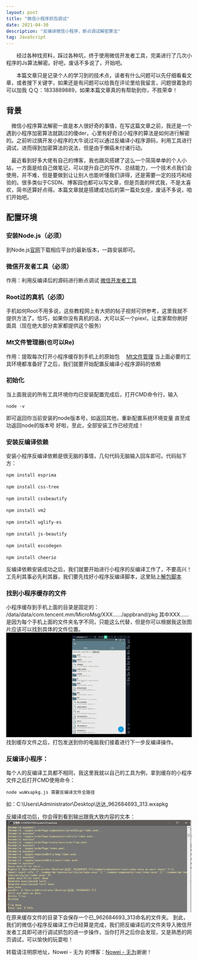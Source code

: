 ```yaml
---
layout: post
title: "微信小程序抓包调试"
date: 2021-04-30
description: "反编译微信小程序，断点调试解密算法"
tag: JavaScript
---   
```


　　经过各种找资料，踩过各种坑，终于使用微信开发者工具，完美进行了几次小程序的Js算法解密。好吧，废话不多说了，开始吧。     

　　本篇文章只是记录个人的学习到的技术点，读者有什么问题可以先仔细看看文章，或者搜下关键字，如果还是有问题可以给我在评论里给我留言，问题很着急的可以加我 ＱＱ：1833889889，如果本篇文章真的有帮助到你，不胜荣幸！
 

## 背景
   
　微信小程序算法解密一直是本人很好奇的事情，在写这篇文章之前，我还是一个遇到小程序加密算法就跳过的傻der，心里有好奇过小程序的算法是如何进行解密的。之前听过搞开发小程序的大牛说过可以通过反编译小程序源码，利用工具进行调试，进而得到加密算法的说法，但是由于懒癌未付诸行动。

　最近看到好多大佬有自己的博客，我也跟风搭建了这么一个简简单单的个人小站，一方面是给自己做笔记，可以提升自己的写作、总结能力，一个技术点我们会使用，并不难，但是要做到让让别人也能听懂我们讲得，还是需要一定的技巧和经验的。很多类似于CSDN、博客园也都可以写文章，但是页面的样式我，不是太喜欢，简书还算好点得。本篇文章就是搭建成功后的第一篇处女座，废话不多说，咱们开始吧。
 
## 配置环境     

### 安装Node.js（必须）         


到Node.js[官网](https://nodejs.org/)下载相应平台的最新版本，一路安装即可。

### 微信开发者工具（必须）     
作用：利用反编译后的源码进行断点调试
[微信开发者工具](https://xiazai.sogou.com/detail/34/16/3742959004653918870.html?e=1970)

### Root过的真机（必须）

手机如何Root不用多说，这些教程网上有大把的帖子视频可供参考，这里我就不提供方法了。恰巧，如果你没有真机的话，大可以买一个piexl，让卖家帮你刷好面具（现在绝大部分卖家都提供这个服务）

### Mt文件管理器(也可以Re)
作用：提取每次打开小程序缓存到手机上的原始包　
[Mt文件管理](https://www.coolapk.com/apk/bin.mt.plus)
当上面必要的工具环境都准备好了之后，我们就要开始配置反编译小程序源码的依赖

### 初始化
  当上面我说的所有工具环境你均已安装配置完成后，打开CMD命令行，输入

```
node -v
```

  即可返回你当前安装的node版本号，如返回其他，重新配置系统环境变量
直至成功返回node的版本号
好啦，至此，全部安装工作已经完成！

### 安装反编译依赖
  安装小程序反编译依赖是很无脑的事情，几句代码无脑输入回车即可。代码贴下方：

```
npm install esprima

npm install css-tree

npm install cssbeautify

npm install vm2

npm install uglify-es

npm install js-beautify

npm install escodegen

npm install cheerio
```

反编译依赖安装成功之后，我们就要开始进行小程序的反编译工作了，不要高兴！工先利其事必先利其器，我们要先找好小程序反编译脚本，这里贴上[解包脚本](https://github.com/qwerty472123/wxappUnpacker)

### 找到小程序缓存的文件
小程序缓存到手机上面的目录是固定的：
/data/data/com.tencent.mm/MicroMsg/XXX....../appbrand/pkg
其中XXX......是因为每个手机上面的文件夹名字不同，只能这么代替，但是你可以根据我这张图片应该可以找到具体的文件位置。
![](/images/113559ieg6iqlvh7ybbpvh.gif)
找到缓存文件之后，打包发送到你的电脑我们接着进行下一步反编译操作。

### 反编译小程序：

每个人的反编译工具都不相同，我这里我就以自己的工具为例，拿到缓存的小程序文件之后打开CMD使用命令：

```
node wuWxapkg.js 需要反编译文件全路径
```

如：‪C:\Users\Administrator\Desktop\达达\_962684693_313.wxapkg

反编译成功后，你会得到看到输出跟我大致内容的文本：
![](/images/%E5%B0%8F%E7%A8%8B%E5%BA%8F%E5%8F%8D%E7%BC%96%E8%AF%91.png)
在原来缓存文件的目录下会保存一个已_962684693_313命名的文件夹。
到此，我们的微信小程序反编译工作已经算是完成，我们把反编译后的文件夹导入微信开发者工具即可进行调试抓包的进一步操作，当你打开之后你会发现，又是熟悉的网页调试，可以愉快的玩耍啦！


转载请注明原地址，Nowei - 无为 的博客：[Nowei - 无为](https://noweih.github.io/)谢谢！
